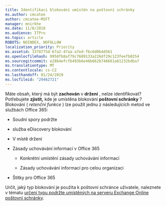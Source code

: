 ```yaml
---
title: Identifikaci blokování umístěn na poštovní schránky
ms.author: cmcatee
author: cmcatee-MSFT
manager: mnirkhe
ms.date: 11/8/2018
ms.audience: ITPro
ms.topic: article
ROBOTS: NOINDEX, NOFOLLOW
localization_priority: Priority
ms.assetid: 3378775d-67a2-47aa-a7ed-fbc6d0b4d561
ms.openlocfilehash: 9950fb8af79c7689133a226df29c123feefb0254
ms.sourcegitcommit: e2864efcfb493b6e46b662b746661a61232bdba7
ms.translationtype: MT
ms.contentlocale: cs-CZ
ms.lasthandoff: 01/24/2019
ms.locfileid: "29462721"
---
```

Máte obsah, který má být **zachován** v **držení** , nelze identifikovat? Potřebujete **zjistit,** kde je umístěna blokování **poštovní schránky** ? Blokování ( *retenční funkce* ) lze použít jednu z následujících metod ve službách Office 365: 
  
- Soudní spory podržte 
    
- služba eDiscovery blokování
    
- V místě držení
    
- Zásady uchovávání informací v Office 365 
    
  - Konkrétní umístění zásady uchovávání informací
    
  - Zásady uchovávání informací pro celou organizaci
    
- Štítky pro Office 365
    
Určit, jaký typ blokování je použita k poštovní schránce uživatele, naleznete v tématu [určení typu podržte umístěných na serveru Exchange Online poštovní schránky](https://docs.microsoft.com/en-us/office365/securitycompliance/identify-a-hold-on-an-exchange-online-mailbox).
  

